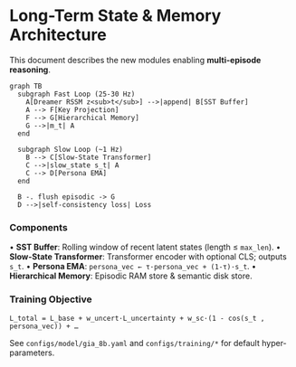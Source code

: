 # Long-Term State & Memory Architecture

This document describes the new modules enabling **multi-episode reasoning**.

```mermaid
graph TB
  subgraph Fast Loop (25-30 Hz)
    A[Dreamer RSSM z<sub>t</sub>] -->|append| B[SST Buffer]
    A --> F[Key Projection]
    F --> G[Hierarchical Memory]
    G -->|m_t| A
  end

  subgraph Slow Loop (~1 Hz)
    B --> C[Slow-State Transformer]
    C -->|slow_state s_t| A
    C --> D[Persona EMA]
  end

  B -. flush episodic -> G
  D -->|self-consistency loss| Loss
```

### Components
• **SST Buffer**: Rolling window of recent latent states (length ≤ `max_len`).
• **Slow-State Transformer**: Transformer encoder with optional CLS; outputs `s_t`.
• **Persona EMA**: `persona_vec ← τ·persona_vec + (1-τ)·s_t`.
• **Hierarchical Memory**: Episodic RAM store & semantic disk store.

### Training Objective
`L_total = L_base + w_uncert·L_uncertainty + w_sc·(1 - cos(s_t , persona_vec)) + …`

See `configs/model/gia_8b.yaml` and `configs/training/*` for default hyper-parameters. 
